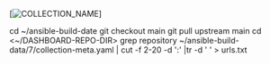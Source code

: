[![COLLECTION_NAME](URL/workflows/Plugins%20CI/badge.svg?event=push)]


cd ~/ansible-build-date
git checkout main
git pull upstream main
cd <~/DASHBOARD-REPO-DIR>
grep repository ~/ansible-build-data/7/collection-meta.yaml | cut -f 2-20 -d ':' |tr -d ' ' > urls.txt
